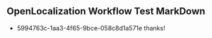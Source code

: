 ## OpenLocalization Workflow Test MarkDown
* 5994763c-1aa3-4f65-9bce-058c8d1a571e thanks!

<!--HONumber=Aug16_HO3-->


